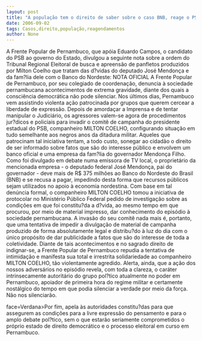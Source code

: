 ```yaml
---
layout: post
title: "A população tem o direito de saber sobre o caso BNB, reage o PSB"
date: 2006-09-02
tags: Casos,direito,população,reagendamentos
author: None
---
```

A Frente Popular de Pernambuco, que apóia Eduardo Campos, o candidato do PSB ao governo do Estado, divulgou a seguinte nota sobre a ordem do Tribunal Regional Eleitoral de busca e apreensão de panfletos produzidos por Milton Coelho que tratam das d?vidas do deputado José Mendonça e da fam?lia dele com o Banco do Nordeste:
NOTA OFICIAL 
A Frente Popular de Pernambuco, por seu colegiado de coordenação, denuncia à sociedade pernambucana acontecimentos de extrema gravidade, diante dos quais a consciência democrática não pode silenciar. 
Nos últimos dias, Pernambuco vem assistindo violenta ação patrocinada por grupos que querem cercear a liberdade de expressão. Depois de amordaçar a Imprensa e de tentar manipular o Judiciário, os agressores valem-se agora de procedimentos jur?dicos e policiais para invadir o comitê de campanha do presidente estadual do PSB, companheiro MILTON COELHO, configurando situação em tudo semelhante aos negros anos da ditadura militar. 
Aqueles que patrocinam tal iniciativa tentam, a todo custo, sonegar ao cidadão o direito de ser informado sobre fatos que são do interesse público e envolvem um banco oficial e uma empresa da fam?lia do governador Mendonça Filho. Como foi divulgado em debate numa emissora de TV local, o proprietário da mencionada empresa - o deputado federal José Mendonça, pai do governador - deve mais de R$ 375 milhões ao Banco do Nordeste do Brasil (BNB) e se recusa a pagar, impedindo desta forma que recursos públicos sejam utilizados no apoio à economia nordestina. 
Com base em tal denúncia formal, o companheiro MILTON COELHO tomou a iniciativa de protocolar no Ministério Público Federal pedido de investigação sobre as condições em que foi constitu?da a d?vida, ao mesmo tempo em que procurou, por meio de material impresso, dar conhecimento do episódio à sociedade pernambucana. 
A invasão do seu comitê nada mais é, portanto, que uma tentativa de impedir a divulgação de material de campanha produzido de forma absolutamente legal e distribu?do à luz do dia com o único propósito de dar publicidade a fatos que são do interesse de toda a coletividade. 
Diante de tais acontecimentos e no sagrado direito de indignar-se, a Frente Popular de Pernambuco repudia a tentativa de intimidação e manifesta sua total e irrestrita solidariedade ao companheiro MILTON COELHO, tão violentamente agredido. 
Alerta, ainda, que a ação dos nossos adversários no episódio revela, com toda a clareza, o caráter intrinsecamente autoritário do grupo pol?tico atualmente no poder em Pernambuco, apoiador de primeira hora do regime militar e certamente nostálgico do tempo em que podia silenciar a verdade por meio da força. Não nos silenciarão. 

 face=Verdana>Por fim, apela às autoridades constitu?das para que assegurem as condições para a livre expressão do pensamento e para o amplo debate pol?tico, sem o que estarão seriamente comprometidos o próprio estado de direito democrático e o processo eleitoral em curso em Pernambuco. 